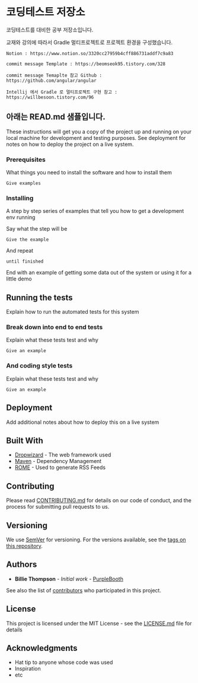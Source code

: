 # 코딩테스트 저장소

코딩테스트를 대비한 공부 저장소입니다. 

교재와 강의에 따라서 Gradle 멀티프로젝트로 프로젝트 환경을 구성했습니다.

```
Notion : https://www.notion.so/3320cc27959b4cff886731addf7c9a83
```

```
commit message Template : https://beomseok95.tistory.com/328
```

```
commit message Temaplte 참고 Github : https://github.com/angular/angular 
```

```
Intellij 에서 Gradle 로 멀티프로젝트 구현 참고 : https://willbesoon.tistory.com/96
```



## 아래는 READ.md 샘플입니다.

These instructions will get you a copy of the project up and running on your local machine for development and testing purposes. See deployment for notes on how to deploy the project on a live system.

### Prerequisites

What things you need to install the software and how to install them

```
Give examples
```

### Installing

A step by step series of examples that tell you how to get a development env running

Say what the step will be

```
Give the example
```

And repeat

```
until finished
```

End with an example of getting some data out of the system or using it for a little demo

## Running the tests

Explain how to run the automated tests for this system

### Break down into end to end tests

Explain what these tests test and why

```
Give an example
```

### And coding style tests

Explain what these tests test and why

```
Give an example
```

## Deployment

Add additional notes about how to deploy this on a live system

## Built With

* [Dropwizard](http://www.dropwizard.io/1.0.2/docs/) - The web framework used
* [Maven](https://maven.apache.org/) - Dependency Management
* [ROME](https://rometools.github.io/rome/) - Used to generate RSS Feeds

## Contributing

Please read [CONTRIBUTING.md](https://gist.github.com/PurpleBooth/b24679402957c63ec426) for details on our code of conduct, and the process for submitting pull requests to us.

## Versioning

We use [SemVer](http://semver.org/) for versioning. For the versions available, see the [tags on this repository](https://github.com/your/project/tags).

## Authors

* **Billie Thompson** - *Initial work* - [PurpleBooth](https://github.com/PurpleBooth)

See also the list of [contributors](https://github.com/your/project/contributors) who participated in this project.

## License

This project is licensed under the MIT License - see the [LICENSE.md](LICENSE.md) file for details

## Acknowledgments

* Hat tip to anyone whose code was used
* Inspiration
* etc
